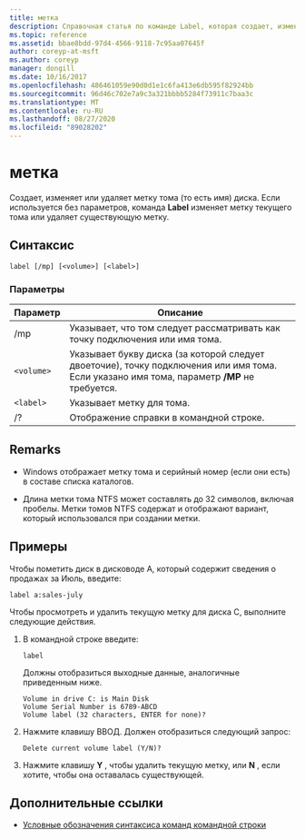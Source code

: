 ```yaml
---
title: метка
description: Справочная статья по команде Label, которая создает, изменяет или удаляет метку тома (то есть имя) диска.
ms.topic: reference
ms.assetid: bbae8bdd-97d4-4566-9118-7c95aa07645f
author: coreyp-at-msft
ms.author: coreyp
manager: dongill
ms.date: 10/16/2017
ms.openlocfilehash: 486461059e90d0d1e1c6fa413e6db595f82924bb
ms.sourcegitcommit: 96d46c702e7a9c3a321bbbb5284f73911c7baa3c
ms.translationtype: MT
ms.contentlocale: ru-RU
ms.lasthandoff: 08/27/2020
ms.locfileid: "89028202"
---
```

# <a name="label"></a>метка

Создает, изменяет или удаляет метку тома (то есть имя) диска. Если используется без параметров, команда **Label** изменяет метку текущего тома или удаляет существующую метку.

## <a name="syntax"></a>Синтаксис

```
label [/mp] [<volume>] [<label>]
```

### <a name="parameters"></a>Параметры

| Параметр | Описание |
| --------- | ----------- |
| /mp | Указывает, что том следует рассматривать как точку подключения или имя тома. |
| `<volume>` | Указывает букву диска (за которой следует двоеточие), точку подключения или имя тома. Если указано имя тома, параметр **/MP** не требуется. |
| `<label>` | Указывает метку для тома. |
| /? | Отображение справки в командной строке. |

## <a name="remarks"></a>Remarks

- Windows отображает метку тома и серийный номер (если они есть) в составе списка каталогов.

- Длина метки тома NTFS может составлять до 32 символов, включая пробелы. Метки томов NTFS содержат и отображают вариант, который использовался при создании метки.

## <a name="examples"></a>Примеры

Чтобы пометить диск в дисководе A, который содержит сведения о продажах за Июль, введите:

```
label a:sales-july
```

Чтобы просмотреть и удалить текущую метку для диска C, выполните следующие действия.

1. В командной строке введите:

   ```
   label
   ```

   Должны отобразиться выходные данные, аналогичные приведенным ниже.

   ```
   Volume in drive C: is Main Disk
   Volume Serial Number is 6789-ABCD
   Volume label (32 characters, ENTER for none)?
   ```

2. Нажмите клавишу ВВОД. Должен отобразиться следующий запрос:

   ```
   Delete current volume label (Y/N)?
   ```

3. Нажмите клавишу **Y** , чтобы удалить текущую метку, или **N** , если хотите, чтобы она оставалась существующей.

## <a name="additional-references"></a>Дополнительные ссылки

- [Условные обозначения синтаксиса команд командной строки](command-line-syntax-key.md)